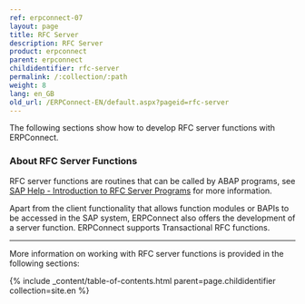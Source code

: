 ```yaml
---
ref: erpconnect-07
layout: page
title: RFC Server
description: RFC Server
product: erpconnect
parent: erpconnect
childidentifier: rfc-server
permalink: /:collection/:path
weight: 8
lang: en_GB
old_url: /ERPConnect-EN/default.aspx?pageid=rfc-server
---
```

The following sections show how to develop RFC server functions with ERPConnect.

### About RFC Server Functions
RFC server functions are routines that can be called by ABAP programs, see [SAP Help - Introduction to RFC Server Programs](https://help.sap.com/doc/saphelp_srm70/7.0/en-US/22/042990488911d189490000e829fbbd/frameset.htm) for more information. <br>

Apart from the client functionality that allows function modules or BAPIs to be accessed in the SAP system, ERPConnect also offers the development of a server function.
ERPConnect supports Transactional RFC functions. 

****
More information on working with RFC server functions is provided in the following sections:

{% include _content/table-of-contents.html parent=page.childidentifier collection=site.en %}
